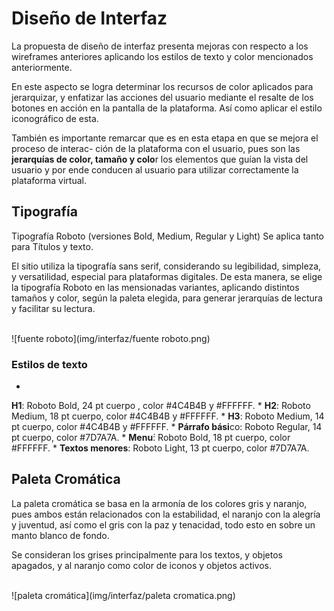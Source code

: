 # Diseño de Interfaz

La propuesta de diseño de interfaz presenta mejoras con respecto a los wireframes anteriores aplicando los estilos de texto y color mencionados anteriormente.

En este aspecto se logra determinar los recursos de color aplicados para jerarquizar, y enfatizar las acciones del usuario mediante el resalte de los botones en acción en la pantalla de la plataforma. Así como aplicar el estilo iconográfico de esta.

También es importante remarcar que es en esta etapa en que se mejora el proceso de interac- ción de la plataforma con el usuario, pues son las **jerarquías de color, tamaño y colo**r los elementos que guían la vista del usuario y por ende conducen al usuario para utilizar correctamente la plataforma virtual.


## Tipografía



Tipografía Roboto (versiones Bold, Medium, Regular y Light) Se aplica tanto para Títulos y texto.

El sitio utiliza la tipografía sans serif, considerando su legibilidad, simpleza, y versatilidad, especial para plataformas digitales. De esta manera, se elige la tipografía Roboto en las mensionadas variantes, aplicando distintos tamaños y color, según la paleta elegida, para generar jerarquías de lectura y facilitar su lectura.

<br>
![fuente roboto](img/interfaz/fuente roboto.png)

### Estilos de texto


* 
**H1**: Roboto Bold, 24 pt cuerpo , color #4C4B4B y #FFFFFF.
* 
**H2**: Roboto Medium, 18 pt cuerpo, color #4C4B4B y #FFFFFF. 
* 
**H3**: Roboto Medium, 14 pt cuerpo, color #4C4B4B y #FFFFFF. 
* 
**Párrafo bási**co: Roboto Regular, 14 pt cuerpo, color #7D7A7A. 
* 
**Menu**́: Roboto Bold, 18 pt cuerpo, color #FFFFFF.
* 
**Textos menores**: Roboto Light, 13 pt cuerpo, color #7D7A7A.

## Paleta Cromática

La paleta cromática se basa en la armonía de los colores gris y naranjo, pues ambos están relacionados con la estabilidad, el naranjo con la alegría y juventud, así como el gris con la paz y tenacidad, todo esto en sobre un manto blanco de fondo.

Se consideran los grises principalmente para los textos, y objetos apagados, y al naranjo como color de iconos y objetos activos.

<br>
![paleta cromática](img/interfaz/paleta cromatica.png)

